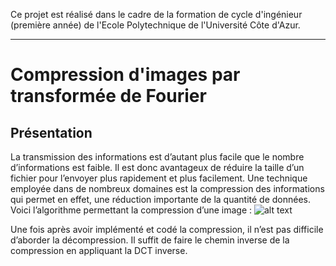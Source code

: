 Ce projet est réalisé dans le cadre de la formation de cycle d'ingénieur (première année) de l'Ecole Polytechnique de l'Université Côte d'Azur.
***
# Compression d'images par transformée de Fourier

## Présentation
La transmission des informations est d’autant plus facile que le nombre d’informations est faible.
Il est donc avantageux de réduire la taille d’un fichier pour l’envoyer plus rapidement et plus facilement. Une technique employée dans de nombreux domaines est la compression des informations qui permet en effet, une réduction importante de la quantité de données.
Voici l’algorithme permettant la compression d’une image :
![alt text](https://github.com/JulienChoukroun/PythonMAM3S5/blob/master/Documentation/algo.png "Algorithme")

Une fois après avoir implémenté et codé la compression, il n’est pas difficile d’aborder la décompression. Il suffit de faire le chemin inverse de la compression en appliquant la DCT inverse. 
